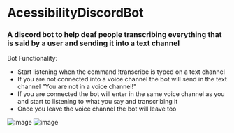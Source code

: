 # AcessibilityDiscordBot
<h3>A discord bot to help deaf people transcribing everything that is said by a user and sending it into a text channel</h3>
Bot Functionality:

- Start listening when the command !transcribe is typed on a text channel
- If you are not connected into a voice channel the bot will send in the text channel "You are not in a voice channel!"
- If you are connected the bot will enter in the same voice channel as you and start to listening to what you say and transcribing it
- Once you leave the voice channel the bot will leave too

![image](https://user-images.githubusercontent.com/53490820/208266564-f4595417-bd94-4637-8822-94df36501bde.png)
![image](https://user-images.githubusercontent.com/53490820/208266609-3adcdf19-55af-4706-81bc-7987acd44666.png)

